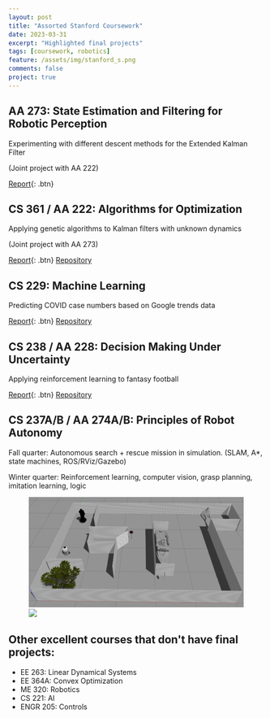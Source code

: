 ```yaml
---
layout: post
title: "Assorted Stanford Coursework"
date: 2023-03-31
excerpt: "Highlighted final projects"
tags: [coursework, robotics]
feature: /assets/img/stanford_s.png
comments: false
project: true
---
```


## AA 273: State Estimation and Filtering for Robotic Perception

Experimenting with different descent methods for the Extended Kalman Filter

(Joint project with AA 222)

[Report](/pdfs/AA273report.pdf){: .btn}

## CS 361 / AA 222: Algorithms for Optimization

Applying genetic algorithms to Kalman filters with unknown dynamics

(Joint project with AA 273)

[Report](/pdfs/AA222report.pdf){: .btn}
[Repository](https://github.com/danielpmorton/Genetic_Kalman_Filtering)

## CS 229: Machine Learning

Predicting COVID case numbers based on Google trends data

[Report](/pdfs/CS229report.pdf){: .btn}
[Repository](https://github.com/danielpmorton/CS229_FinalProject)


## CS 238 / AA 228: Decision Making Under Uncertainty

Applying reinforcement learning to fantasy football

[Report](/pdfs/AA228report.pdf){: .btn}
[Repository](https://github.com/danielpmorton/AA228-Final-Project)

## CS 237A/B / AA 274A/B: Principles of Robot Autonomy

Fall quarter: Autonomous search + rescue mission in simulation. (SLAM, A*, state machines, ROS/RViz/Gazebo)

Winter quarter: Reinforcement learning, computer vision, grasp planning, imitation learning, logic

<figure class="half">
    <a href="/assets/img/274/gazebo1.png"><img src="/assets/img/274/gazebo1.png"></a>
    <a href="/assets/img/274/gazebo2.png"><img src="/assets/img/274/gazebo2.png"></a>
</figure>

## Other excellent courses that don't have final projects:

- EE 263: Linear Dynamical Systems
- EE 364A: Convex Optimization
- ME 320: Robotics
- CS 221: AI
- ENGR 205: Controls



